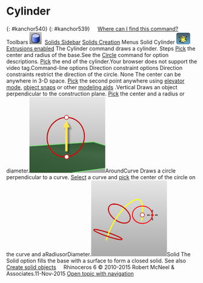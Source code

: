 ---
---


# Cylinder
{: #kanchor540}
{: #kanchor539}
 [![images/transparent.gif](images/transparent.gif)Where can I find this command?](javascript:void(0);) Toolbars
![images/cylinder.png](images/cylinder.png) [Solids Sidebar](solids-sidebar-toolbar.html)  [Solids Creation](solid-creation-toolbar.html) 
Menus
Solid
Cylinder
![images/extrusion-tag.png](images/extrusion-tag.png)&#160; [Extrusions enabled](extrusionsenabled.html) 
The Cylinder command draws a cylinder.
Steps
 [Pick](pick-location.html) the center and radius of the base.See the [Circle](circle.html) command for option descriptions. [Pick](pick-location.html) the end of the cylinder.Your browser does not support the video tag.Command-line options
Direction constraint options
Direction constraints restrict the direction of the circle.
None
The center can be anywhere in 3-D space.
 [Pick](pick-location.html) the second point anywhere using [elevator mode](cursor-constraints.html#elevator-mode), [object snaps](object-snaps.html) or other [modeling aids](modeling-aids.html) .Vertical
Draws an object perpendicular to the construction plane.
 [Pick](pick-location.html) the center and a radius or diameter.![images/circle-vertical.png](images/circle-vertical.png)AroundCurve
Draws a circle perpendicular to a curve.
 [Select](select-objects.html) a curve and [pick](pick-location.html) the center of the circle on the curve and aRadiusorDiameter.![images/circle-aroundcurve.png](images/circle-aroundcurve.png)Solid
The Solid option fills the base with a surface to form a closed solid.
See also
 [Create solid objects](sak-solid.html) 
&#160;
&#160;
Rhinoceros 6 © 2010-2015 Robert McNeel &amp; Associates.11-Nov-2015
 [Open topic with navigation](cylinder.html) 


